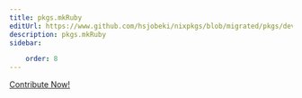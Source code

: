 ```yaml
---
title: pkgs.mkRuby
editUrl: https://www.github.com/hsjobeki/nixpkgs/blob/migrated/pkgs/development/interpreters/ruby/default.nix#L28C13
description: pkgs.mkRuby
sidebar:

    order: 8
---
```


<a href="https://www.github.com/hsjobeki/nixpkgs/blob/migrated/pkgs/development/interpreters/ruby/default.nix#L28C13">Contribute Now!</a>



